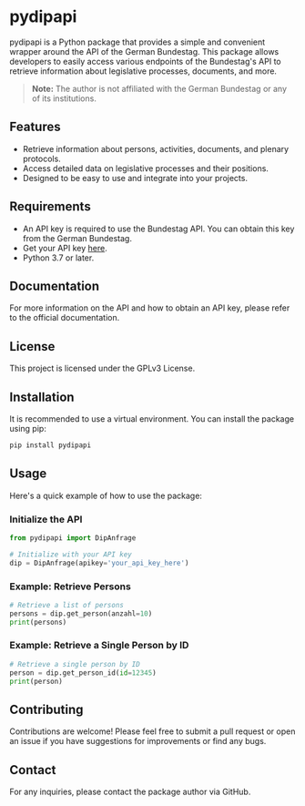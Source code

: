 # pydipapi

pydipapi is a Python package that provides a simple and convenient wrapper around the API of the German Bundestag. This package allows developers to easily access various endpoints of the Bundestag's API to retrieve information about legislative processes, documents, and more.



> **Note:** The author is not affiliated with the German Bundestag or any of its institutions.

## Features

- Retrieve information about persons, activities, documents, and plenary protocols.
- Access detailed data on legislative processes and their positions.
- Designed to be easy to use and integrate into your projects.

## Requirements

- An API key is required to use the Bundestag API. You can obtain this key from the German Bundestag.
- Get your API key [here](https://dip.bundestag.de/%C3%BCber-dip/hilfe/api#content).
- Python 3.7 or later.

## Documentation

For more information on the API and how to obtain an API key, please refer to the official documentation.

## License

This project is licensed under the GPLv3 License.

## Installation

It is recommended to use a virtual environment. You can install the package using pip:

```sh
pip install pydipapi
```
## Usage

Here's a quick example of how to use the package:
### Initialize the API

```python
from pydipapi import DipAnfrage

# Initialize with your API key
dip = DipAnfrage(apikey='your_api_key_here')
```
### Example: Retrieve Persons
    
```python
# Retrieve a list of persons
persons = dip.get_person(anzahl=10)
print(persons)
```

### Example:  Retrieve a Single Person by ID

```python
# Retrieve a single person by ID
person = dip.get_person_id(id=12345)
print(person)
```

## Contributing
Contributions are welcome! Please feel free to submit a pull request or open an issue if you have suggestions for improvements or find any bugs.  

## Contact
For any inquiries, please contact the package author via GitHub.